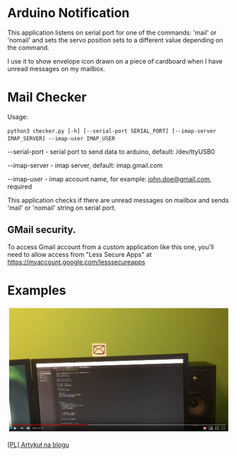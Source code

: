 # Arduino Notification

This application listens on serial port for one of the commands: 'mail' or 'nomail' and sets the servo position sets to a different value depending on the command.

I use it to show envelope icon drawn on a piece of cardboard when I have unread messages on my mailbox.

# Mail Checker

Usage:

`python3 checker.py [-h] [--serial-port SERIAL_PORT] [--imap-server IMAP_SERVER] --imap-user IMAP_USER`

--serial-port - serial port to send data to arduino, default: /dev/ttyUSB0

--imap-server - imap server, default: imap.gmail.com

--imap-user - imap account name, for example: john.doe@gmail.com, required

This application checks if there are unread messages on mailbox and sends 'mail' or 'nomail' string on serial port.

## GMail security.

To access Gmail account from a custom application like this one, you'll need to allow access from "Less Secure Apps" at https://myaccount.google.com/lesssecureapps

# Examples

[![See on YouTube](./examples/yt_thumb.png)](https://youtu.be/KSkG34YOxcQ)

[[PL] Artykuł na blogu](https://programisty-dzien-powszedni.pl/powiadamianie-o-nowej-poczcie-z-arduino)
